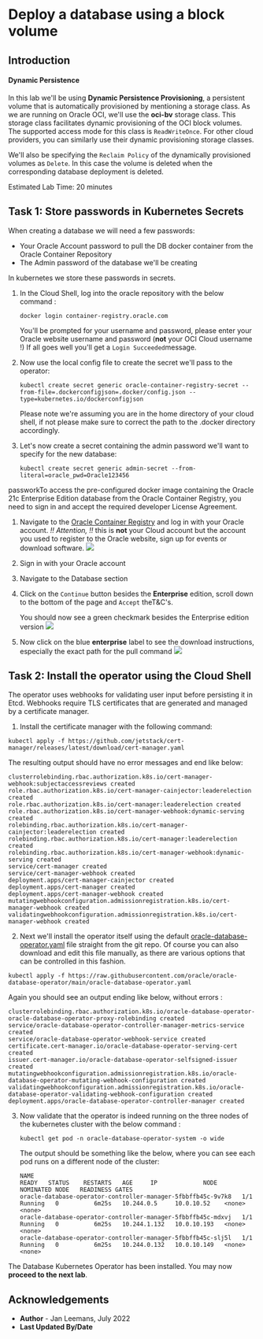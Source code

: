 # Deploy a database using a block volume

## Introduction

#### Dynamic Persistence

In this lab we'll be using **Dynamic Persistence Provisioning**, a persistent volume that is automatically provisioned by mentioning a storage class. As we are running on Oracle OCI, we'll use the **oci-bv** storage class. This storage class facilitates dynamic provisioning of the OCI block volumes. The supported access mode for this class is `ReadWriteOnce`. For other cloud providers, you can similarly use their dynamic provisioning storage classes.

We'll also be specifying the  `Reclaim Policy` of the dynamically provisioned volumes as `Delete`. In this case the volume is deleted when the corresponding database deployment is deleted.



Estimated Lab Time: 20 minutes



## Task 1: Store passwords in Kubernetes Secrets
When creating a database we will need a few passwords:

- Your Oracle Account password to pull the DB docker container from the Oracle Container Repository 
- The Admin password of the database we'll be creating

In kubernetes we store these passwords in secrets.

1. In the Cloud Shell, log into the oracle repository with the below command :

   ```
   docker login container-registry.oracle.com
   ```

   You'll be prompted for your username and password, please enter your Oracle website username and password (**not** your OCI Cloud username !)
   If all goes well you'll get a `Login Succeeded`message.

2. Now use the local config file to create the secret we'll pass to the operator:

   ```
   kubectl create secret generic oracle-container-registry-secret --from-file=.dockerconfigjson=.docker/config.json --type=kubernetes.io/dockerconfigjson
   ```

   Please note we're assuming you are in the home directory of your cloud shell, if not please make sure to correct the path to the .docker directory accordingly.

3. Let's now create a secret containing the admin password we'll want to specify for the new database: 

   ```
   kubectl create secret generic admin-secret --from-literal=oracle_pwd=Oracle123456
   ```

   





passworkTo access the pre-configured docker image containing the Oracle 21c Enterprise Edition database from the Oracle Container Registry, you need to sign in and accept the required developer License Agreement.

1. Navigate to the [Oracle Container Registry](https://container-registry.oracle.com/) and log in with your Oracle account. 
   *!! Attention, !!* this is **not** your Cloud account but the account you used to register to the Oracle website, sign up for events or download software.
   ![](images/container-reg.png)

2. Sign in with your Oracle account

3. Navigate to the Database section

4. Click on the `Continue` button besides the **Enterprise** edition, scroll down to the bottom of the page and `Accept` theT&C's.

   You should now see a green checkmark besides the Enterprise edition version
   ![](images/enterprise-tc.png)

5. Now click on the blue **enterprise** label to see the download instructions, especially the exact path for the pull command
   ![](images/image-details.png)







## Task 2: Install the operator using the Cloud Shell

The operator uses webhooks for validating user input before persisting it in Etcd. Webhooks require TLS certificates that are generated and managed by a certificate manager.

1. Install the certificate manager with the following command:

```
kubectl apply -f https://github.com/jetstack/cert-manager/releases/latest/download/cert-manager.yaml
```

The resulting output should have no error messages and end like below:

```
clusterrolebinding.rbac.authorization.k8s.io/cert-manager-webhook:subjectaccessreviews created
role.rbac.authorization.k8s.io/cert-manager-cainjector:leaderelection created
role.rbac.authorization.k8s.io/cert-manager:leaderelection created
role.rbac.authorization.k8s.io/cert-manager-webhook:dynamic-serving created
rolebinding.rbac.authorization.k8s.io/cert-manager-cainjector:leaderelection created
rolebinding.rbac.authorization.k8s.io/cert-manager:leaderelection created
rolebinding.rbac.authorization.k8s.io/cert-manager-webhook:dynamic-serving created
service/cert-manager created
service/cert-manager-webhook created
deployment.apps/cert-manager-cainjector created
deployment.apps/cert-manager created
deployment.apps/cert-manager-webhook created
mutatingwebhookconfiguration.admissionregistration.k8s.io/cert-manager-webhook created
validatingwebhookconfiguration.admissionregistration.k8s.io/cert-manager-webhook created
```



2. Next we'll install the operator itself using the default [oracle-database-operator.yaml](https://github.com/oracle/oracle-database-operator/blob/main/oracle-database-operator.yaml) file straight from the git repo.  Of course you can also download and edit this file manually, as there are various options that can be controlled in this fashion.

```
kubectl apply -f https://raw.githubusercontent.com/oracle/oracle-database-operator/main/oracle-database-operator.yaml
```

Again you should see an output ending like below, without errors :

```
clusterrolebinding.rbac.authorization.k8s.io/oracle-database-operator-oracle-database-operator-proxy-rolebinding created
service/oracle-database-operator-controller-manager-metrics-service created
service/oracle-database-operator-webhook-service created
certificate.cert-manager.io/oracle-database-operator-serving-cert created
issuer.cert-manager.io/oracle-database-operator-selfsigned-issuer created
mutatingwebhookconfiguration.admissionregistration.k8s.io/oracle-database-operator-mutating-webhook-configuration created
validatingwebhookconfiguration.admissionregistration.k8s.io/oracle-database-operator-validating-webhook-configuration created
deployment.apps/oracle-database-operator-controller-manager created
```



3. Now validate that the operator is indeed running on the three nodes of the kubernetes cluster with the below command : 

   ```
   kubectl get pod -n oracle-database-operator-system -o wide
   ```

   The output should be something like the below, where you can see each pod runs on a different node of the cluster:

   ```
   NAME                                                           READY   STATUS    RESTARTS   AGE     IP             NODE          NOMINATED NODE   READINESS GATES
   oracle-database-operator-controller-manager-5fbbffb45c-9v7k8   1/1     Running   0          6m25s   10.244.0.5     10.0.10.52    <none>           <none>
   oracle-database-operator-controller-manager-5fbbffb45c-mdxvj   1/1     Running   0          6m25s   10.244.1.132   10.0.10.193   <none>           <none>
   oracle-database-operator-controller-manager-5fbbffb45c-slj5l   1/1     Running   0          6m25s   10.244.0.132   10.0.10.149   <none>           <none>
   ```

   

The Database Kubernetes Operator has been installed. You may now **proceed to the next lab**.



## Acknowledgements
* **Author** - Jan Leemans, July 2022
* **Last Updated By/Date**
